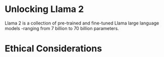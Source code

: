 # Unlocking Llama 2
Llama 2 is a collection of pre-trained and fine-tuned Llama large language models -ranging from 7 billion to 70 billion parameters.
# Ethical Considerations

